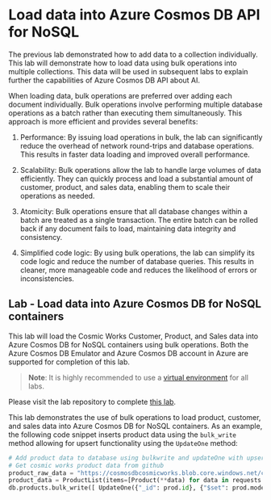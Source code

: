 # Load data into Azure Cosmos DB API for NoSQL

The previous lab demonstrated how to add data to a collection individually. This lab will demonstrate how to load data using bulk operations into multiple collections. This data will be used in subsequent labs to explain further the capabilities of Azure Cosmos DB API about AI.

When loading data, bulk operations are preferred over adding each document individually. Bulk operations involve performing multiple database operations as a batch rather than executing them simultaneously. This approach is more efficient and provides several benefits:

1. Performance: By issuing load operations in bulk, the lab can significantly reduce the overhead of network round-trips and database operations. This results in faster data loading and improved overall performance.

2. Scalability: Bulk operations allow the lab to handle large volumes of data efficiently. They can quickly process and load a substantial amount of customer, product, and sales data, enabling them to scale their operations as needed.

3. Atomicity: Bulk operations ensure that all database changes within a batch are treated as a single transaction. The entire batch can be rolled back if any document fails to load, maintaining data integrity and consistency.

4. Simplified code logic: By using bulk operations, the lab can simplify its code logic and reduce the number of database queries. This results in cleaner, more manageable code and reduces the likelihood of errors or inconsistencies.

## Lab - Load data into Azure Cosmos DB for NoSQL containers

This lab will load the Cosmic Works Customer, Product, and Sales data into Azure Cosmos DB for NoSQL containers using bulk operations. Both the Azure Cosmos DB Emulator and Azure Cosmos DB account in Azure are supported for completion of this lab.

>**Note**: It is highly recommended to use a [virtual environment](https://python.land/virtual-environments/virtualenv) for all labs.

Please visit the lab repository to complete [this lab](https://github.com/AzureCosmosDB/Azure-OpenAI-Python-Developer-Guide/blob/main/Labs/lab_2_load_data.ipynb).

This lab demonstrates the use of bulk operations to load product, customer, and sales data into Azure Cosmos DB for NoSQL containers. As an example, the following code snippet inserts product data using the `bulk_write` method allowing for upsert functionality using the `UpdateOne` method:

```python
# Add product data to database using bulkwrite and updateOne with upsert
# Get cosmic works product data from github
product_raw_data = "https://cosmosdbcosmicworks.blob.core.windows.net/cosmic-works-small/product.json"
product_data = ProductList(items=[Product(**data) for data in requests.get(product_raw_data).json()])
db.products.bulk_write([ UpdateOne({"_id": prod.id}, {"$set": prod.model_dump(by_alias=True)}, upsert=True) for prod in product_data.items])
```
